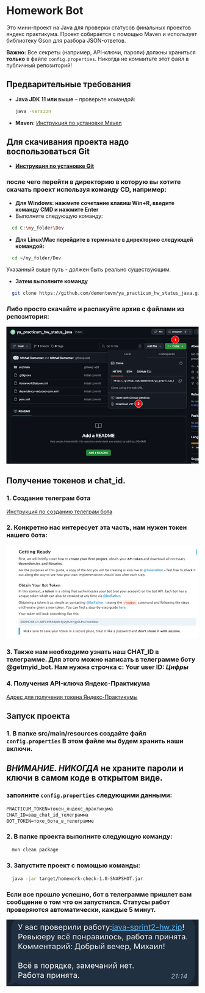 # Homework Bot

Это мини-проект на Java для проверки статусов финальных проектов яндекс практикума. Проект собирается с помощью Maven и использует библиотеку Gson для разбора JSON-ответов.

**Важно:** Все секреты (например, API-ключи, пароли) должны храниться **только** в файле `config.properties`. Никогда не коммитьте этот файл в публичный репозиторий!

## Предварительные требования

- **Java JDK 11 или выше** – проверьте командой:
  ```bash
  java -version
- **Maven**:
  [Инструкция по установке Maven](https://habr.com/ru/articles/789344/)

## Для скачивания проекта надо воспользоваться Git
- **[Инструкция по установке Git](https://git-scm.com/book/ru/v2/%D0%92%D0%B2%D0%B5%D0%B4%D0%B5%D0%BD%D0%B8%D0%B5-%D0%A3%D1%81%D1%82%D0%B0%D0%BD%D0%BE%D0%B2%D0%BA%D0%B0-Git)**
### после чего перейти в директорию в которую вы хотите скачать проект используя команду CD, например:
- **Для Windows: нажмите сочетание клавиш Win+R, введите команду CMD и нажмите Enter**
- Выполните следующую команду:
```bash
  cd C:\my_folder\Dev
```
- **Для Linux\Mac перейдите в терминале в директорию следующей командой:**
```bash
  cd ~/my_folder/Dev
```
Указанный выше путь - должен быть реально существующим.
- **Затем выполните команду**
```bash
  git clone https://github.com/dementevm/ya_practicum_hw_status_java.git
```

### Либо просто скачайте и распакуйте архив с файлами из репозитория:
![Alt text](readme_resources/1.png)

## Получение токенов и chat_id.

### 1. Создание телеграм бота
[Инструкция по созданию телеграм бота](https://core.telegram.org/bots/tutorial)

### 2. Конкретно нас интересует эта часть, нам нужен токен нашего бота:
![Alt text](readme_resources/2.png)

### 3. Также нам необходимо узнать наш CHAT_ID в телеграмме. Для этого можно написать в телеграмме боту @getmyid_bot. Нам нужна строчка с: Your user ID: *Цифры*

### 4. Получения API-ключа Яндекс-Практикума
[Адрес для получения токена Яндекс-Практикумы](https://oauth.yandex.ru/authorize?response_type=token&client_id=1d0b9dd4d652455a9eb710d450ff456a)


## Запуск проекта
### 1. В папке src/main/resources создайте файл ```config.properties``` В этом файле мы будем хранить наши включи.

## *ВНИМАНИЕ. НИКОГДА* не храните пароли и ключи в самом коде в открытом виде.
### заполните ```config.properties``` следующими данными:
```
PRACTICUM_TOKEN=токен_яндекс_практикума
CHAT_ID=ваш_chat_id_телеграмма
BOT_TOKEN=токе_бота_в_телеграмме
```
### 2. В папке проекта выполните следующую команду:
```bash
  mvn clean package
```
### 3. Запустите проект с помощью команды:
```bash
  java -jar target/homework-check-1.0-SNAPSHOT.jar
```

### Если все прошло успешно, бот в телеграмме пришлет вам сообщение о том что он запустился. Статусы работ проверяются автоматически, каждые 5 минут.
![Alt text](readme_resources/3.png)